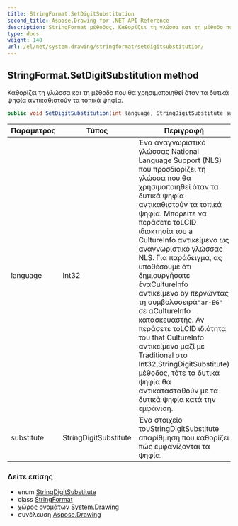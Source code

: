 ```yaml
---
title: StringFormat.SetDigitSubstitution
second_title: Aspose.Drawing for .NET API Reference
description: StringFormat μέθοδος. Καθορίζει τη γλώσσα και τη μέθοδο που θα χρησιμοποιηθεί όταν τα δυτικά ψηφία αντικαθιστούν τα τοπικά ψηφία.
type: docs
weight: 140
url: /el/net/system.drawing/stringformat/setdigitsubstitution/
---
```

## StringFormat.SetDigitSubstitution method

Καθορίζει τη γλώσσα και τη μέθοδο που θα χρησιμοποιηθεί όταν τα δυτικά ψηφία αντικαθιστούν τα τοπικά ψηφία.

```csharp
public void SetDigitSubstitution(int language, StringDigitSubstitute substitute)
```

| Παράμετρος | Τύπος | Περιγραφή |
| --- | --- | --- |
| language | Int32 | Ένα αναγνωριστικό γλώσσας National Language Support (NLS) που προσδιορίζει τη γλώσσα που θα χρησιμοποιηθεί όταν τα δυτικά ψηφία αντικαθιστούν τα τοπικά ψηφία. Μπορείτε να περάσετε τοLCID ιδιοκτησία του a CultureInfo αντικείμενο ως αναγνωριστικό γλώσσας NLS. Για παράδειγμα, ας υποθέσουμε ότι δημιουργήσατε έναCultureInfo αντικείμενο by περνώντας τη συμβολοσειρά`"ar-EG"` σε αCultureInfo κατασκευαστής. Αν περάσετε τοLCID ιδιότητα του that CultureInfo αντικείμενο μαζί με Traditional στο Int32,StringDigitSubstitute) μέθοδος, τότε τα δυτικά ψηφία θα αντικατασταθούν με τα δυτικά ψηφία κατά την εμφάνιση. |
| substitute | StringDigitSubstitute | Ένα στοιχείο τουStringDigitSubstitute απαρίθμηση που καθορίζει πώς εμφανίζονται τα ψηφία. |

### Δείτε επίσης

* enum [StringDigitSubstitute](../../stringdigitsubstitute/)
* class [StringFormat](../)
* χώρος ονομάτων [System.Drawing](../../stringformat/)
* συνέλευση [Aspose.Drawing](../../../)


